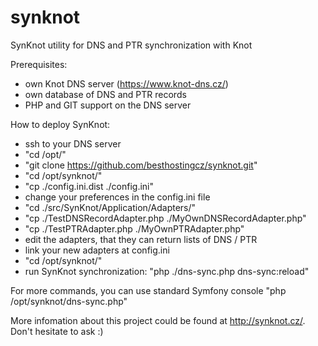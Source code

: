 # synknot
SynKnot utility for DNS and PTR synchronization with Knot

Prerequisites:
 - own Knot DNS server (https://www.knot-dns.cz/)
 - own database of DNS and PTR records
 - PHP and GIT support on the DNS server

How to deploy SynKnot:
 - ssh to your DNS server
 - "cd /opt/"
 - "git clone https://github.com/besthostingcz/synknot.git"
 - "cd /opt/synknot/"
 - "cp ./config.ini.dist ./config.ini"
 - change your preferences in the config.ini file
 - "cd ./src/SynKnot/Application/Adapters/"
 - "cp ./TestDNSRecordAdapter.php ./MyOwnDNSRecordAdapter.php"
 - "cp ./TestPTRAdapter.php ./MyOwnPTRAdapter.php"
 - edit the adapters, that they can return lists of DNS / PTR
 - link your new adapters at config.ini
 - "cd /opt/synknot/"
 - run SynKnot synchronization: "php ./dns-sync.php dns-sync:reload"

For more commands, you can use standard Symfony console "php /opt/synknot/dns-sync.php"

More infomation about this project could be found at http://synknot.cz/. Don't hesitate to ask :)
